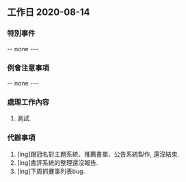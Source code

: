 ## 工作日 2020-08-14

### 特別事件

-- none ---

### 例會注意事項

-- none ---

### 處理工作內容

1. 測試.

### 代辦事項

1. [ing]跟冠名對主題系統、推薦書單、公告系統製作, 還沒結束.
2. [ing]書評系統的整理還沒報告.
3. [ing]下周抓賽事列表bug.
